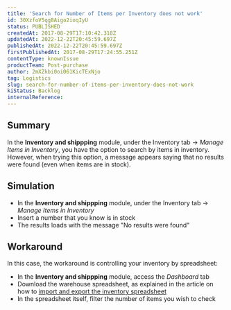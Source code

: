 ```yaml
---
title: 'Search for Number of Items per Inventory does not work'
id: 30XzfoV5qg8Aigo2ioqIyU
status: PUBLISHED
createdAt: 2017-08-29T17:10:42.318Z
updatedAt: 2022-12-22T20:45:59.697Z
publishedAt: 2022-12-22T20:45:59.697Z
firstPublishedAt: 2017-08-29T17:24:55.251Z
contentType: knownIssue
productTeam: Post-purchase
author: 2mXZkbi0oi061KicTExNjo
tag: Logistics
slug: search-for-number-of-items-per-inventory-does-not-work
kiStatus: Backlog
internalReference: 
---
```


## Summary

In the __Inventory and shippping__ module, under the Inventory tab -> *Manage Items in Inventory*, you have the option to search by items in inventory. However, when trying this option, a message appears saying that no results were found (even when items are in stock). 

## Simulation

- In the __Inventory and shippping__ module, under the Inventory tab -> *Manage Items in Inventory*
- Insert a number that you know is in stock
- The results loads with the message "No results were found"

## Workaround

In this case, the workaround is controlling your inventory by spreadsheet:
- In the __Inventory and shippping__ module, access the *Dashboard* tab
- Download the warehouse spreadsheet, as explained in the article on how to [import and export the inventory spreadsheet](https://help.vtex.com/pt/tutorial/--tutorials_2034)
- In the spreadsheet itself, filter the number of items you wish to check

